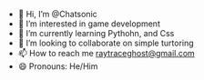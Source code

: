 - 👋 Hi, I’m @Chatsonic
- 👀 I’m interested in game development
- 🌱 I’m currently learning Pythohn, and Css
- 💞️ I’m looking to collaborate on simple turtoring
- 📫 How to reach me raytraceghost@gmail.com
- 😄 Pronouns: He/Him


<!---
Chatsonic/Chatsonic is a ✨ special ✨ repository because its `README.md` (this file) appears on your GitHub profile.
You can click the Preview link to take a look at your changes.
--->
